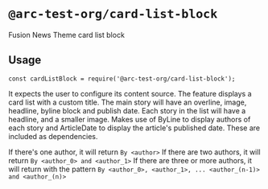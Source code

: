 # `@arc-test-org/card-list-block`

Fusion News Theme card list block

## Usage

```
const cardListBlock = require('@arc-test-org/card-list-block');
```

It expects the user to configure its content source.
The feature displays a card list with a custom title. The main story will have an overline, image, headline, byline block and publish date. Each story in the list will have a headline, and a smaller image.
Makes use of ByLine to display authors of each story and ArticleDate to display the article's published date. These are included as dependencies.

If there's one author, it will return `By <author>`
If there are two authors, it will return `By <author_0> and <author_1>`
If there are three or more authors, it will return with the pattern `By <author_0>, <author_1>, ... <author_(n-1)> and <author_(n)>`